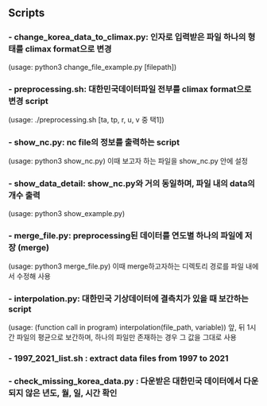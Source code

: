 ## Scripts

### - change_korea_data_to_climax.py: 인자로 입력받은 파일 하나의 형태를 climax format으로 변경
  (usage: python3 change_file_example.py [filepath])
### - preprocessing.sh: 대한민국데이터파일 전부를 climax format으로 변경 script
  (usage: ./preprocessing.sh [ta, tp, r, u, v 중 택1])
### - show_nc.py: nc file의 정보를 출력하는 script
  (usage: python3 show_nc.py)
  이때 보고자 하는 파일을 show_nc.py 안에 설정
### - show_data_detail: show_nc.py와 거의 동일하며, 파일 내의 data의 개수 출력
  (usage: python3 show_example.py)
### - merge_file.py: preprocessing된 데이터를 연도별 하나의 파일에 저장 (merge)
  (usage: python3 merge_file.py)
  이때 merge하고자하는 디렉토리 경로를 파일 내에서 수정해 사용
### - interpolation.py: 대한민국 기상데이터에 결측치가 있을 때 보간하는 script
  (usage: (function call in program) interpolation(file_path, variable))
  앞, 뒤 1시간 파일의 평균으로 보간하며, 하나의 파일만 존재하는 경우 그 값을 그대로 사용
### - 1997_2021_list.sh : extract data files from 1997 to 2021
### - check_missing_korea_data.py : 다운받은 대한민국 데이터에서 다운되지 않은 년도, 월, 일, 시간 확인

